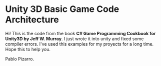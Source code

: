 # Unity 3D Basic Game Code Architecture

Hi! This is the code from the book  **C# Game Programming Cookbook for Unity3D by Jeff W. Murray**. 
I just wrote it into unity and fixed some compiler errors. I've used this examples for my proyects 
for a long time. Hope this to help you.

Pablo Pizarro. 
